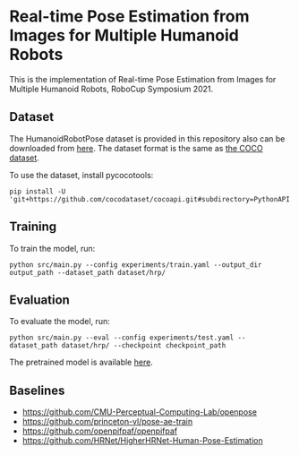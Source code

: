 # Real-time Pose Estimation from Images for Multiple Humanoid Robots
This is the implementation of Real-time Pose Estimation from Images for Multiple Humanoid Robots, RoboCup Symposium 2021. 

## Dataset
The HumanoidRobotPose dataset is provided in this repository also can be downloaded from [here](https://drive.google.com/drive/folders/1bNpAN-yoCYCqXQPB5nNfsKVdWPkx-dm7).
The dataset format is the same as [the COCO dataset](https://cocodataset.org/#format-data).

To use the dataset, install pycocotools:
```
pip install -U 'git+https://github.com/cocodataset/cocoapi.git#subdirectory=PythonAPI'
```

## Training
To train the model, run:
```
python src/main.py --config experiments/train.yaml --output_dir output_path --dataset_path dataset/hrp/
```

## Evaluation
To evaluate the model, run:
```
python src/main.py --eval --config experiments/test.yaml --dataset_path dataset/hrp/ --checkpoint checkpoint_path
```

The pretrained model is available [here](https://drive.google.com/drive/folders/1mCLGCDhPXfi8pwiMC1Q_QgrtxGLMY2Zi).

## Baselines
- https://github.com/CMU-Perceptual-Computing-Lab/openpose
- https://github.com/princeton-vl/pose-ae-train
- https://github.com/openpifpaf/openpifpaf
- https://github.com/HRNet/HigherHRNet-Human-Pose-Estimation
